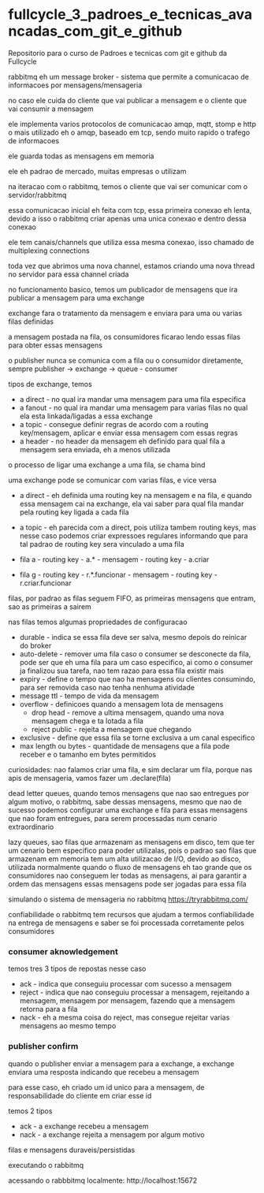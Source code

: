 # fullcycle_3_padroes_e_tecnicas_avancadas_com_git_e_github

Repositorio para o curso de Padroes e tecnicas com git e github da Fullcycle

rabbitmq eh um message broker - sistema que permite a comunicacao de informacoes por mensagens/mensageria

no caso ele cuida do cliente que vai publicar a mensagem e o cliente que vai consumir a mensagem

ele implementa varios protocolos de comunicacao amqp, mqtt, stomp e http
o mais utilizado eh o amqp, baseado em tcp, sendo muito rapido o trafego de informacoes

ele guarda todas as mensagens em memoria

ele eh padrao de mercado, muitas empresas o utilizam

na iteracao com o rabbitmq, temos o cliente que vai ser comunicar com o servidor/rabbitmq

essa comunicacao inicial eh feita com tcp, essa primeira conexao eh lenta, devido a isso
o rabbitmq criar apenas uma unica conexao e dentro dessa conexao

ele tem canais/channels que utiliza essa mesma conexao, isso chamado de multiplexing connections

toda vez que abrimos uma nova channel, estamos criando uma nova thread no servidor para essa channel criada

no funcionamento basico, temos um publicador de mensagens que ira publicar a mensagem para uma exchange

exchange fara o tratamento da mensagem e enviara para uma ou varias filas definidas

a mensagem postada na fila, os consumidores ficarao lendo essas filas para obter essas mensagens

o publisher nunca se comunica com a fila ou o consumidor diretamente, sempre publisher -> exchange -> queue - consumer

tipos de exchange, temos

- a direct - no qual ira mandar uma mensagem para uma fila especifica
- a fanout - no qual ira mandar uma mensagem para varias filas no qual ela esta linkada/ligadas a essa exchange
- a topic - consegue definir regras de acordo com a routing key/mensagem, aplicar e enviar essa mensagem com essas regras
- a header - no header da mensagem eh definido para qual fila a mensagem sera enviada, eh a menos utilizada

o processo de ligar uma exchange a uma fila, se chama bind

uma exchange pode se comunicar com varias filas, e vice versa

- a direct - eh definida uma routing key na mensagem e na fila, e quando essa mensagem cai na exchange, ela vai saber para qual fila mandar pela routing key ligada a cada fila
- a topic - eh parecida com a direct, pois utiliza tambem routing keys, mas nesse caso podemos criar expressoes regulares informando que para tal padrao de routing key sera vinculado a uma fila

- fila a - routing key - a.\* - mensagem - routing key - a.criar
- fila g - routing key - r.\*.funcionar - mensagem - routing key - r.criar.funcionar

filas, por padrao as filas seguem FIFO, as primeiras mensagens que entram, sao as primeiras a sairem

nas filas temos algumas propriedades de configuracao

- durable - indica se essa fila deve ser salva, mesmo depois do reinicar do broker
- auto-delete - remover uma fila caso o consumer se desconecte da fila, pode ser que eh uma fila para um caso especifico, ai como o consumer ja finalizou sua tarefa, nao tem razao para essa fila existir mais
- expiry - define o tempo que nao ha mensagens ou clientes consumindo, para ser removida caso nao tenha nenhuma atividade
- message ttl - tempo de vida da mensagem
- overflow - definicoes quando a mensagem lota de mensagens
  - drop head - remove a ultima mensagem, quando uma nova mensagem chega e ta lotada a fila
  - reject public - rejeita a mensagem que chegando
- exclusive - define que essa fila se torne exclusiva a um canal especifico
- max length ou bytes - quantidade de mensagens que a fila pode receber e o tamanho em bytes permitidos

curiosidades: nao falamos criar uma fila, e sim declarar um fila, porque nas apis de mensageria, vamos fazer um .declare(fila)

dead letter queues, quando temos mensagens que nao sao entregues por algum motivo, o rabbitmq, sabe dessas mensagens, mesmo que nao de sucesso
podemos configurar uma exchange e fila para essas mensagens que nao foram entregues, para serem processadas num cenario extraordinario

lazy queues, sao filas que armazenam as mensagens em disco, tem que ter um cenario bem especifico para poder utilizalas, pois o padrao sao filas que armazenam em memoria
tem um alta utilizacao de I/O, devido ao disco, utilizada normalmente quando o fluxo de mensagens eh tao grande que os consumidores nao conseguem ler todas as mensagens, ai para garantir a ordem das mensagens essas mensagens pode ser jogadas para essa fila

simulando o sistema de mensageria no rabbitmq
https://tryrabbitmq.com/

confiabilidade
o rabbitmq tem recursos que ajudam a termos confiabilidade na entrega de mensagens e saber se foi processada corretamente pelos consumidores

### consumer aknowledgement

temos tres 3 tipos de repostas nesse caso

- ack - indica que conseguiu processar com sucesso a mensagem
- reject - indica que nao conseguiu processar a mensagem, rejeitando a mensagem, mensagem por mensagem, fazendo que a mensagem retorna para a fila
- nack - eh a mesma coisa do reject, mas consegue rejeitar varias mensagens ao mesmo tempo

### publisher confirm

quando o publisher enviar a mensagem para a exchange, a exchange enviara uma resposta indicando que recebeu a mensagem

para esse caso, eh criado um id unico para a mensagem, de responsabilidade do cliente em criar esse id

temos 2 tipos

- ack - a exchange recebeu a mensagem
- nack - a exchange rejeita a mensagem por algum motivo

filas e mensagens duraveis/persistidas

executando o rabbitmq

acessando o rabbbitmq localmente: http://localhost:15672
